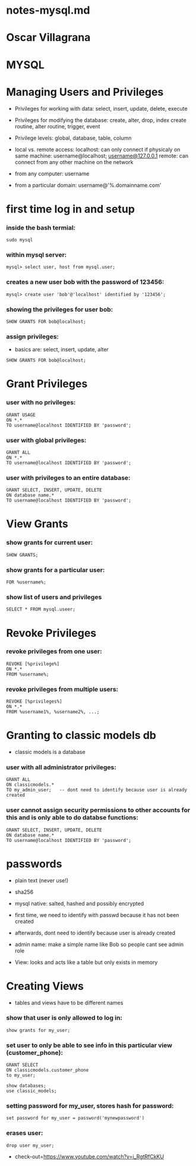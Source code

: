 # notes-mysql.md
# Oscar Villagrana

# MYSQL

# Managing Users and Privileges

- Privileges for working with data:
    select, insert, update, delete, execute

- Privileges for modifying the database:
    create, alter, drop, index
    create routine, alter routine, trigger, event

- Privilege levels:
    global, database, table, column

- local vs. remote access:
    localhost: can only connect if physicaly on same machine:
    username@localhost; username@127.0.0.1
    remote: can connect from any other machine on the network

- from any computer:
    username

- from a particular domain:
    username@'%.domainname.com'

# first time log in and setup
### inside the bash termial:
```
sudo mysql
```
### within mysql server:
```
mysql> select user, host from mysql.user;
```
### creates a new user bob with the password of 123456:
```
mysql> create user 'bob'@'localhost' identified by '123456';
```
### showing the privileges for user bob:
```
SHOW GRANTS FOR bob@localhost;
```
### assign privileges:
- basics are: select, insert, update, alter
```
SHOW GRANTS FOR bob@localhost;
```


# Grant Privileges

### user with no privileges:
```
GRANT USAGE
ON *.*
TO username@localhost IDENTIFIED BY 'password';
```

### user with global privileges:
```
GRANT ALL
ON *.*
TO username@localhost IDENTIFIED BY 'password';
```

### user with privileges to an entire database:
```
GRANT SELECT, INSERT, UPDATE, DELETE
ON database name.*
TO username@localhost IDENTIFIED BY 'password';
```

# View Grants

### show grants for current user:
```
SHOW GRANTS;
```

### show grants for a particular user:
```
FOR %username%;
```

### show list of users and privileges
```
SELECT * FROM mysql.useer;
```

# Revoke Privileges

### revoke privileges from one user:
```
REVOKE [%privilege%]
ON *.*
FROM %username%;
```

### revoke privileges from multiple users:
```
REVOKE [%privileges%]
ON *.*
FROM %username1%, %username2%, ...;
```

# Granting to classic models db
- classic models is a database

### user with all administrator privileges:
```
GRANT ALL
ON classicmodels.*
TO my_admin_user;	-- dont need to identify because user is already created
```

### user cannot assign security permissions to other accounts for this and is only able to do databse functions:
```
GRANT SELECT, INSERT, UPDATE, DELETE
ON database name.*
TO username@localhost IDENTIFIED BY 'password';
```

# passwords

- plain text (never use!)
- sha256 
- mysql native: salted, hashed and possibly encrypted

- first time, we need to identify with passwd because it has not been created
- afterwards, dont need to identify because user is already created
- admin name: make a simple name like Bob so people cant see admin role
- View: looks and acts like a table but only exists in memory

# Creating Views

- tables and views have to be different names

### show that user is only allowed to log in:
```
show grants for my_user; 
```

### set user to only be able to see info in this particular view (customer_phone):
```
GRANT SELECT
ON classicmodels.customer_phone
to my_user;
```
```
show databases;
use classic_models;
```
### setting password for my_user, stores hash for password:
```
set password for my_user = password('mynewpassword')
```
### erases user:
```
drop user my_user;
```

- check-out=https://www.youtube.com/watch?v=i_RgtRfCkKU
